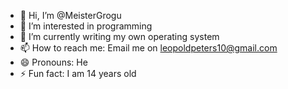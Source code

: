 - 👋 Hi, I’m @MeisterGrogu
- 👀 I’m interested in programming
- 🌱 I’m currently writing my own operating system
- 📫 How to reach me: Email me on leopoldpeters10@gmail.com
- 😄 Pronouns: He
- ⚡ Fun fact: I am 14 years old
